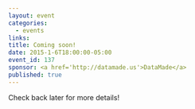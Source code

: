 ```yaml
---
layout: event
categories: 
  - events
links:
title: Coming soon!
date: 2015-1-6T18:00:00-05:00
event_id: 137
sponsor: <a href='http://datamade.us'>DataMade</a>
published: true
---
```


Check back later for more details!